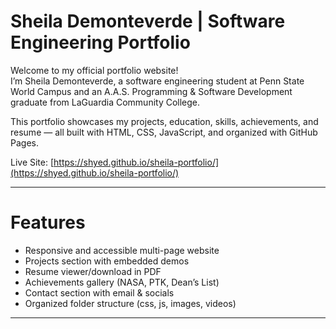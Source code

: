 # Sheila Demonteverde | Software Engineering Portfolio

Welcome to my official portfolio website!   
I’m Sheila Demonteverde, a software engineering student at Penn State World Campus and an A.A.S. Programming & Software Development graduate from LaGuardia Community College.

This portfolio showcases my projects, education, skills, achievements, and resume — all built with HTML, CSS, JavaScript, and organized with GitHub Pages.

Live Site: [https://shyed.github.io/sheila-portfolio/](https://shyed.github.io/sheila-portfolio/)

---

# Features

- Responsive and accessible multi-page website
- Projects section with embedded demos
- Resume viewer/download in PDF
- Achievements gallery (NASA, PTK, Dean’s List)
- Contact section with email & socials
- Organized folder structure (css, js, images, videos)

---
